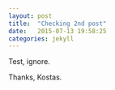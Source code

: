 ```yaml
---
layout: post
title:  "Checking 2nd post"
date:   2015-07-13 19:58:25
categories: jekyll
---
```

Test, ignore.

Thanks, 
Kostas.
